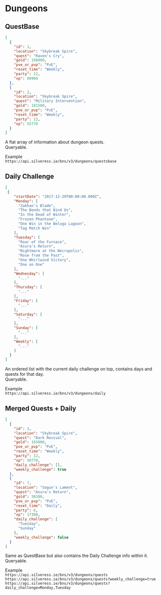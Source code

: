 # Dungeons

## QuestBase

```json
[
  {
    "id": 1,
    "location": "Skybreak Spire",
    "quest": "Raven's Cry",
    "gold": 198000,
    "pve_or_pvp": "PvE",
    "reset_time": "Weekly",
    "party": 12,
    "xp": 60960
  },
  {
    "id": 2,
    "location": "Skybreak Spire",
    "quest": "Military Intervention",
    "gold": 181500,
    "pve_or_pvp": "PvE",
    "reset_time": "Weekly",
    "party": 12,
    "xp": 55770
  }
]
```

A flat array of information about dungeon quests.  
Queryable.

Example  
`https://api.silveress.ie/bns/v3/dungeons/questsbase`

## Daily Challenge

```json
[
 {
    "startDate": "2017-12-29T00:00:00.000Z",
    "Monday": [
      "Zakhan's Blade",
      "The Bonds that Bind Us",
      "In the Dead of Winter",
      "Frozen Phantasm",
      "One Win in the Beluga Lagoon",
      "Tag Match Win"
    ],
    "Tuesday": [
      "Roar of the Furnace",
      "Asura's Return",
      "Nightmare at the Necropolis",
      "Rose from the Past",
      "One Whirlwind Victory",
      "One on One"
    ],
    "Wednesday": [
      "..."
    ],
    "Thursday": [
      "..."
    ],
    "Friday": [
      "..."
    ],
    "Saturday": [
      "..."
    ],
    "Sunday": [
      "..."
    ],
    "Weekly": [
      "..."
    ]
  }
]
```

An ordered list with the current daily challenge on top, contains days and quests for that day.  
Queryable.

Example  
`https://api.silveress.ie/bns/v3/dungeons/daily`

## Merged Quests + Daily

```json
[
  {
    "id": 3,
    "location": "Skybreak Spire",
    "quest": "Dark Revival",
    "gold": 165000,
    "pve_or_pvp": "PvE",
    "reset_time": "Weekly",
    "party": 12,
    "xp": 50770,
    "daily_challenge": [],
    "weekly_challenge": true
  },
  {
    "id": 7,
    "location": "Sogun's Lament",
    "quest": "Asura's Return",
    "gold": 38300,
    "pve_or_pvp": "PvE",
    "reset_time": "Daily",
    "party": 6,
    "xp": 17300,
    "daily_challenge": [
      "Tuesday",
      "Sunday"
    ],
    "weekly_challenge": false
  }
]
```

Same as QuestBase but also contains the Daily Challenge info within it.  
Queryable.

Example  
`https://api.silveress.ie/bns/v3/dungeons/quests`  
`https://api.silveress.ie/bns/v3/dungeons/quests?weekly_challenge=true`  
`https://api.silveress.ie/bns/v3/dungeons/quests?daily_challenge=Monday,Tuesday`  

